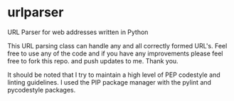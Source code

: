 # urlparser
URL Parser for web addresses written in Python

This URL parsing class can handle any and all correctly formed URL's. Feel free to use any of the code and if you have any improvements please feel free to fork this repo. and push updates to me. Thank you.

It should be noted that I try to maintain a high level of PEP codestyle and linting guidelines. I used the PIP package manager with the pylint and pycodestyle packages.
